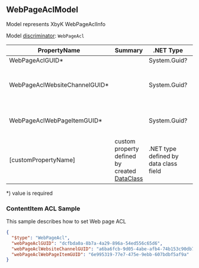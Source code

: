 <!-- generated file with tool "Kentico.Xperience.UMT.DocUtils" - edited through template "UmtModel.cshtml" -->
## WebPageAclModel
Model represents XbyK WebPageAclInfo

Model [discriminator](../UmtModel.md#discriminator): `WebPageAcl`

|PropertyName|Summary|.NET Type|Notes|
|---|---|---|---|
|WebPageAclGUID\*||System.Guid?|[UniqueId](../UmtModel.md#UniqueId)|
|WebPageAclWebsiteChannelGUID\*||System.Guid?|Reference to [WebsiteChannelInfo](../References.md#WebsiteChannelInfo) on property WebPageAclWebsiteChannelID **required**|
|WebPageAclWebPageItemGUID\*||System.Guid?|Reference to [WebPageItemInfo](../References.md#WebPageItemInfo) on property WebPageAclWebPageItemID **required**|
|[customPropertyName]|custom property defined by created [DataClass](./DataClassModel.md)|.NET type defined by data class field||

<p>*) value is required</p>


### ContentItem ACL Sample
This sample describes how to set Web page ACL
```json
{
  "$type": "WebPageAcl",
  "webPageAclGUID": "dcfbda0a-8b7a-4a29-896a-54ed556c65d6",
  "webPageAclWebsiteChannelGUID": "a6ba6fcb-9d05-4abe-afb4-74b153c90db7",
  "webPageAclWebPageItemGUID": "6e995319-77e7-475e-9ebb-607bdbf5af9a"
}
```
